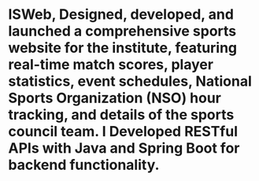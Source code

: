 # ISWeb,  Designed, developed, and launched a comprehensive sports website for the institute, featuring real-time match scores, player statistics, event schedules, National Sports Organization (NSO) hour tracking, and details of the sports council team. I Developed RESTful APIs with Java and Spring Boot for backend functionality.
